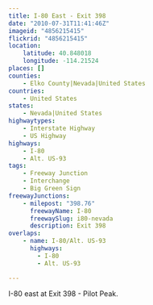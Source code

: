```yaml
---
title: I-80 East - Exit 398
date: "2010-07-31T11:41:46Z"
imageid: "4856215415"
flickrid: "4856215415"
location:
    latitude: 40.848018
    longitude: -114.21524
places: []
counties:
    - Elko County|Nevada|United States
countries:
    - United States
states:
    - Nevada|United States
highwaytypes:
    - Interstate Highway
    - US Highway
highways:
    - I-80
    - Alt. US-93
tags:
    - Freeway Junction
    - Interchange
    - Big Green Sign
freewayJunctions:
    - milepost: "398.76"
      freewayName: I-80
      freewaySlug: i80-nevada
      description: Exit 398
overlaps:
    - name: I-80/Alt. US-93
      highways:
        - I-80
        - Alt. US-93

---
```

I-80 east at Exit 398 - Pilot Peak.
